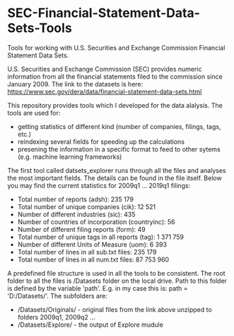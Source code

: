 # SEC-Financial-Statement-Data-Sets-Tools
Tools for working with U.S. Securities and Exchange Commission Financial Statement Data Sets.

U.S. Securities and Exchange Commission (SEC) provides numeric information from all the financial statements filed to the commission since January 2009. The link to the datasets is here: https://www.sec.gov/dera/data/financial-statement-data-sets.html

This repository provides tools which I developed for the data alalysis. The tools are used for:
- getting statistics of different kind (number of companies, filings, tags, etc.)
- reindexing several fields for speeding up the calculations
- presening the information in a specific format to feed to other sytems (e.g. machine learning frameworks)

The first tool called datsets_explorer runs through all the files and analyses the most important fields. The details can be found in the file itself. Below you may find the current statistics for 2009q1 ... 2019q1 filings:
- Total number of reports (adsh): 235 179
- Total number of unique companies (cik): 12 521
- Number of different industries (sic): 435
- Number of countries of incorporation (countryinc): 56
- Number of different filing reports (form): 49
- Total number of unique tags in all reports (tag): 1 371 759
- Number of different Units of Measure (uom): 6 393
- Total number of lines in all sub.txt files: 235 179
- Total number of lines in all num.txt files: 87 753 960

A predefined file structure is used in all the tools to be consistent.
The root folder to all the files is /Datasets folder on the local drive. Path to this folder is defined by the variable 'path'. E.g. in my case this is: path = 'D:/Datasets/'. The subfolders are:
- /Datasets/Originals/ - original files from the link above unzipped to folders 2009q1, 2009q2 ...
- /Datasets/Explore/ - the output of Explore mudule
